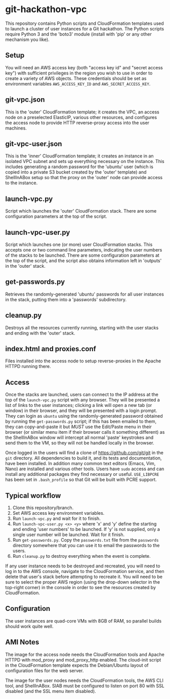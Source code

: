 # git-hackathon-vpc

This repository contains Python scripts and CloudFormation templates used to launch a cluster of user instances for a Git hackathon. The Python scripts
require Python 3 and the 'boto3' module (install with 'pip' or any other mechanism you like).

## Setup

You will need an AWS access key (both "access key id" and "secret access key") with sufficient privileges in the region you wish to use in order to create a variety of AWS objects. These credentials
should be set as environment variables ```AWS_ACCESS_KEY_ID``` and ```AWS_SECRET_ACCESS_KEY```.

## git-vpc.json

This is the 'outer' CloudFormation template; it creates the VPC, an access node on a preselected ElasticIP, various other resources, and configures the access node to provide HTTP reverse-proxy access into the user machines.

## git-vpc-user.json

This is the 'inner' CloudFormation template; it creates an instance in an isolated VPC subnet and sets up everything necessary on the instance.
This includes generating a random password for the 'ubuntu' user (which is copied into a private S3 bucket created by the 'outer' template) and
ShellInABox setup so that the proxy on the 'outer' node can provide access to the instance.

## launch-vpc.py

Script which launches the 'outer' CloudFormation stack. There are some configuration parameters at the top of the script.

## launch-vpc-user.py

Script which launches one (or more) user CloudFormation stacks. This accepts one or two command line parameters, indicating the user numbers of the
stacks to be launched. There are some configuration parameters at the top of the script, and the script also obtains information left in 'outputs' in the
'outer' stack.

## get-passwords.py

Retrieves the randomly-generated 'ubuntu' passwords for all user instances in the stack, putting them into a 'passwords' subdirectory.

## cleanup.py

Destroys all the resources currently running, starting with the user stacks and ending with the 'outer' stack.

## index.html and proxies.conf

Files installed into the access node to setup reverse-proxies in the Apache HTTPD running there.

## Access

Once the stacks are launched, users can connect to the IP address at the top of the ```launch-vpc.py``` script with any browser. They will be presented a list of links
to the user instances; clicking a link will open a new tab (or window) in their browser, and they will be presented with a login prompt. They can login as ```ubuntu```
using the randomly-generated password obtained by running the ```get-passwords.py``` script; if this has been emailed to them, they can copy-and-paste it but *MUST*
use the Edit/Paste menu in their browser (or similar menu item if their browser calls it something different) as the ShellInABox window will intercept all normal
'paste' keystrokes and send them to the VM, so they will not be handled locally in the browser.

Once logged in the users will find a clone of https://github.com/git/git in the `git` directory. All dependencies to build it, and its tests and documentation, have
been installed. In addition many common text editors (Emacs, Vim, Nano) are installed and various other tools. Users have ```sudo``` access and can install any
additional packages they find necessary or useful. ```USE_LIBPCRE``` has been set in ```.bash_profile``` so that Git will be built with PCRE support.

## Typical workflow

1. Clone this repository/branch.
2. Set AWS access key environment variables.
3. Run ```launch-vpc.py``` and wait for it to finish.
4. Run ```launch-vpc-user.py <x> <y>``` where 'x' and 'y' define the starting and ending 'user numbers' to be launched. If 'y' is not supplied, only a single user number will be launched.
Wait for it finish.
5. Run ```get-passwords.py```. Copy the ```passwords.txt``` file from the ```passwords``` directory somewhere that you can use it to email the passwords to the users.
6. Run ```cleanup.py``` to destroy everything when the event is complete.

If any user instance needs to be destroyed and recreated, you will need to log in to the AWS console, navigate to the CloudFormation service, and then delete that user's stack before
attempting to recreate it. You will need to be sure to select the proper AWS region (using the drop-down selector in the top-right corner) in the console in order to
see the resources created by CloudFormation.

## Configuration

The user instances are quad-core VMs with 8GB of RAM, so parallel builds should work quite well.

## AMI Notes

The image for the access node needs the CloudFormation tools and Apache HTTPD with mod_proxy and mod_proxy_http enabled. The cloud-init script in the CloudFormation template
expects the Debian/Ubuntu layout of configuration files for the web server.

The image for the user nodes needs the CloudFormation tools, the AWS CLI tool, and ShellInABox. SIAB must be configured to listen on port 80 with SSL disabled (and the SSL menu item disabled).

